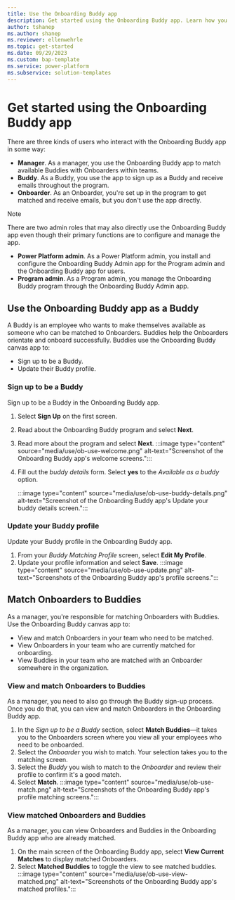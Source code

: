 ```yaml
---
title: Use the Onboarding Buddy app
description: Get started using the Onboarding Buddy app. Learn how you can use the Onboarding Buddy app to sign up as a Buddy or, as a manager, use the app to match Buddies to new employees.
author: tshanep
ms.author: shanep
ms.reviewer: ellenwehrle
ms.topic: get-started
ms.date: 09/29/2023
ms.custom: bap-template
ms.service: power-platform
ms.subservice: solution-templates
---
```


# Get started using the Onboarding Buddy app

There are three kinds of users who interact with the Onboarding Buddy app in some way:

- **Manager**. As a manager, you use the Onboarding Buddy app to match available Buddies with Onboarders within teams.
- **Buddy**. As a Buddy, you use the app to sign up as a Buddy and receive emails throughout the program.
- **Onboarder**. As an Onboarder, you're set up in the program to get matched and receive emails, but you don't use the app directly.

> [!NOTE]
> There are two admin roles that may also directly use the Onboarding Buddy app even though their primary functions are to configure and manage the app.
>
> - **Power Platform admin**. As a Power Platform admin, you install and configure the Onboarding Buddy Admin app for the Program admin and the Onboarding Buddy app for users.
> - **Program admin**. As a Program admin, you manage the Onboarding Buddy program through the Onboarding Buddy Admin app.

## Use the Onboarding Buddy app as a Buddy

A Buddy is an employee who wants to make themselves available as someone who can be matched to Onboarders. Buddies help the Onboarders orientate and onboard successfully. Buddies use the Onboarding Buddy canvas app to:

- Sign up to be a Buddy.
- Update their Buddy profile.

### Sign up to be a Buddy

Sign up to be a Buddy in the Onboarding Buddy app.

1. Select **Sign Up** on the first screen.
1. Read about the Onboarding Buddy program and select **Next**.
1. Read more about the program and select **Next**.
:::image type="content" source="media/use/ob-use-welcome.png" alt-text="Screenshot of the Onboarding Buddy app's welcome screens.":::
1. Fill out the *buddy details* form. Select **yes** to the *Available as a buddy* option.

    :::image type="content" source="media/use/ob-use-buddy-details.png" alt-text="Screenshot of the Onboarding Buddy app's Update your buddy details screen.":::

### Update your Buddy profile

Update your Buddy profile in the Onboarding Buddy app.

1. From your *Buddy Matching Profile* screen, select **Edit My Profile**.
1. Update your profile information and select **Save**.
:::image type="content" source="media/use/ob-use-update.png" alt-text="Screenshots of the Onboarding Buddy app's profile screens.":::

## Match Onboarders to Buddies

As a manager, you're responsible for matching Onboarders with Buddies. Use the Onboarding Buddy canvas app to:

- View and match Onboarders in your team who need to be matched.
- View Onboarders in your team who are currently matched for onboarding.
- View Buddies in your team who are matched with an Onboarder somewhere in the organization.

### View and match Onboarders to Buddies

As a manager, you need to also go through the Buddy sign-up process. Once you do that, you can view and match Onboarders in the Onboarding Buddy app.

1. In the *Sign up to be a Buddy* section, select **Match Buddies**—it takes you to the Onboarders screen where you view all your employees who need to be onboarded.
1. Select the *Onboarder* you wish to match. Your selection takes you to the matching screen.
1. Select the *Buddy* you wish to match to the *Onboarder* and review their profile to confirm it's a good match.
1. Select **Match**.
:::image type="content" source="media/use/ob-use-match.png" alt-text="Screenshots of the Onboarding Buddy app's profile matching screens.":::

### View matched Onboarders and Buddies

As a manager, you can view Onboarders and Buddies in the Onboarding Buddy app who are already matched.

1. On the main screen of the Onboarding Buddy app, select **View Current Matches** to display matched Onboarders.
1. Select **Matched Buddies** to toggle the view to see matched buddies.
:::image type="content" source="media/use/ob-use-view-matched.png" alt-text="Screenshots of the Onboarding Buddy app's matched profiles.":::
